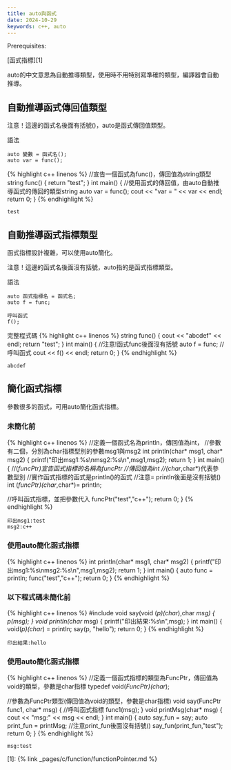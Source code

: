 ```yaml
---
title: auto與函式
date: 2024-10-29
keywords: c++, auto
---
```


Prerequisites:

[函式指標][1]

auto的中文意思為自動推導類型，使用時不用特別寫準確的類型，編譯器會自動推導。

## 自動推導函式傳回值類型

注意！這邊的函式名後面有括號()，auto是函式傳回值類型。

語法
```
auto 變數 = 函式名();
auto var = func();
```
{% highlight c++ linenos %}
//宣告一個函式為func()，傳回值為string類型
string func() {
  return "test";
}
int main() {
	//使用函式的傳回值，由auto自動推導函式的傳回的類型string
  auto var = func();
  cout << "var = " << var << endl;
  return 0;
}
{% endhighlight %}

```
test
```

## 自動推導函式指標類型

函式指標設計複雜，可以使用auto簡化。

注意！這邊的函式名後面沒有括號，auto指的是函式指標類型。

語法
```
auto 函式指標名 = 函式名;
auto f = func;

呼叫函式
f();
```

完整程式碼
{% highlight c++ linenos %}
string func() {
  cout << "abcdef" << endl;
  return "test";
}
int main() {
	//注意!函式func後面沒有括號
  auto f = func;
  //呼叫函式
  cout << f() << endl;
  return 0;
}
{% endhighlight %}

```
abcdef
```

## 簡化函式指標

參數很多的函式，可用auto簡化函式指標。

### 未簡化前

{% highlight c++ linenos %}
//定義一個函式名為println，傳回值為int，
//參數有二個，分別為char指標型別的參數msg1與msg2
int println(char* msg1, char* msg2) {
  printf("印出msg1:%s\nmsg2:%s\n",msg1,msg2);
  return 1;
}
int main() {
	//(*funcPtr)宣告函式指標的名稱為funcPtr
	//傳回值為int
	//(char*,char*)代表參數型別
	//實作函式指標的函式是println()的函式
	//注意= println後面是沒有括號()
  int (*funcPtr)(char*,char*)= println;

  //呼叫函式指標，並把參數代入
  funcPtr("test","c++");
  return 0;
}
{% endhighlight %}

```
印出msg1:test
msg2:c++
```

### 使用auto簡化函式指標

{% highlight c++ linenos %}
int println(char* msg1, char* msg2) {
  printf("印出msg1:%s\nmsg2:%s\n",msg1,msg2);
  return 1;
}
int main() {
  auto func = println;
  func("test","c++");
  return 0;
}
{% endhighlight %}

### 以下程式碼未簡化前

{% highlight c++ linenos %}
#include <iostream>
void say(void (*p)(char*),char *msg) {
  p(msg);
}
void println(char* msg) {
  printf("印出結果:%s\n",msg);
}
int main() {
  void(*p)(char*) = println;
  say(p, "hello");
  return 0;
}
{% endhighlight %}

```
印出結果:hello
```

### 使用auto簡化函式指標

{% highlight c++ linenos %}
//定義一個函式指標的類型為FuncPtr，傳回值為void的類型，參數是char指標
typedef void(*FuncPtr)(char*);

//參數為FuncPtr類型(傳回值為void的類型，參數是char指標)
void say(FuncPtr func1, char* msg) {
  //呼叫函式指標
  func1(msg);
}
void printMsg(char* msg) {
  cout << "msg:" << msg << endl;
}
int main() {
  auto say_fun = say;
  auto print_fun = printMsg;
  //注意print_fun後面沒有括號()
  say_fun(print_fun,"test");
  return 0;
}
{% endhighlight %}
```
msg:test
```

[1]: {% link _pages/c/function/functionPointer.md %}